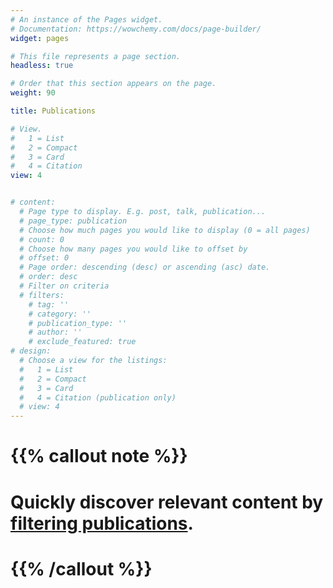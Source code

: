 ```yaml
---
# An instance of the Pages widget.
# Documentation: https://wowchemy.com/docs/page-builder/
widget: pages

# This file represents a page section.
headless: true

# Order that this section appears on the page.
weight: 90

title: Publications

# View.
#   1 = List
#   2 = Compact
#   3 = Card
#   4 = Citation
view: 4


# content:
  # Page type to display. E.g. post, talk, publication...
  # page_type: publication
  # Choose how much pages you would like to display (0 = all pages)
  # count: 0
  # Choose how many pages you would like to offset by
  # offset: 0
  # Page order: descending (desc) or ascending (asc) date.
  # order: desc
  # Filter on criteria
  # filters:
    # tag: ''
    # category: ''
    # publication_type: ''
    # author: ''
    # exclude_featured: true
# design:
  # Choose a view for the listings:
  #   1 = List
  #   2 = Compact
  #   3 = Card
  #   4 = Citation (publication only)
  # view: 4
---
```



# {{% callout note %}}
# Quickly discover relevant content by [filtering publications](./publication/).
# {{% /callout %}}
